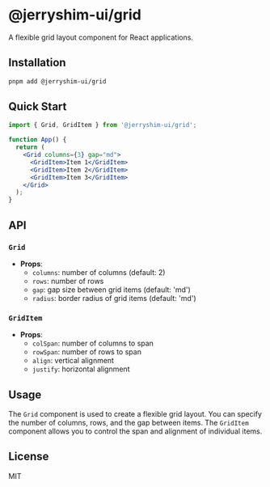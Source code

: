 # @jerryshim-ui/grid

A flexible grid layout component for React applications.

## Installation

```bash
pnpm add @jerryshim-ui/grid
```

## Quick Start

```jsx
import { Grid, GridItem } from '@jerryshim-ui/grid';

function App() {
  return (
    <Grid columns={3} gap="md">
      <GridItem>Item 1</GridItem>
      <GridItem>Item 2</GridItem>
      <GridItem>Item 3</GridItem>
    </Grid>
  );
}
```

## API

### `Grid`

- **Props**:
  - `columns`: number of columns (default: 2)
  - `rows`: number of rows
  - `gap`: gap size between grid items (default: 'md')
  - `radius`: border radius of grid items (default: 'md')

### `GridItem`

- **Props**:
  - `colSpan`: number of columns to span
  - `rowSpan`: number of rows to span
  - `align`: vertical alignment
  - `justify`: horizontal alignment

## Usage

The `Grid` component is used to create a flexible grid layout. You can specify the number of columns, rows, and the gap between items. The `GridItem` component allows you to control the span and alignment of individual items.

## License

MIT
